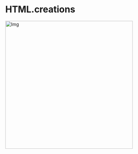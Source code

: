 # HTML.creations

<img src="https://github.com/user-attachments/assets/3385f4a1-fff9-45b1-9439-36b71ebfa8ab" alt="Img" width="400" />

